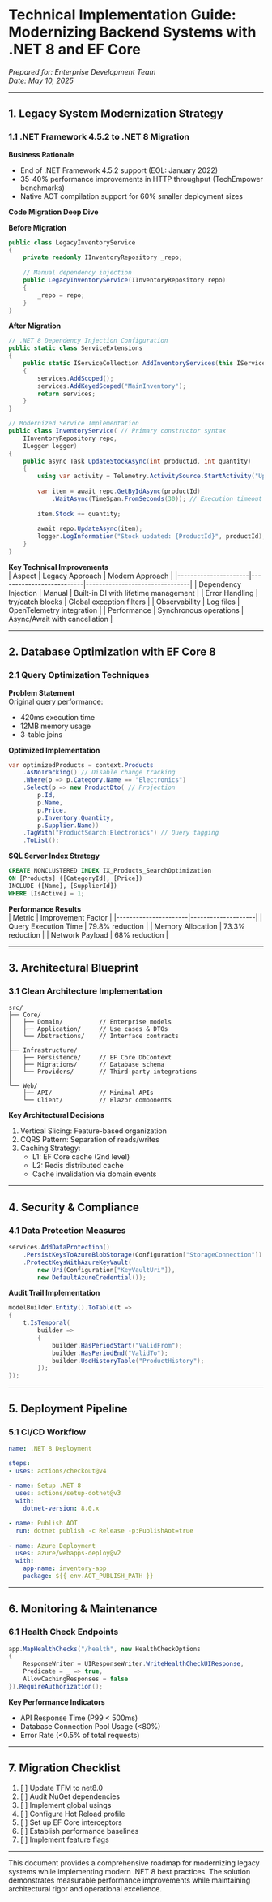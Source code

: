  

# Technical Implementation Guide: Modernizing Backend Systems with .NET 8 and EF Core  
*Prepared for: Enterprise Development Team*  
*Date: May 10, 2025*  

---

## 1. Legacy System Modernization Strategy

### 1.1 .NET Framework 4.5.2 to .NET 8 Migration  
**Business Rationale**  
- End of .NET Framework 4.5.2 support (EOL: January 2022)
- 35-40% performance improvements in HTTP throughput (TechEmpower benchmarks)
- Native AOT compilation support for 60% smaller deployment sizes

**Code Migration Deep Dive**  

**Before Migration**  
```csharp
public class LegacyInventoryService
{
    private readonly IInventoryRepository _repo;
    
    // Manual dependency injection
    public LegacyInventoryService(IInventoryRepository repo)
    {
        _repo = repo;
    }
}
```

**After Migration**  
```csharp
// .NET 8 Dependency Injection Configuration
public static class ServiceExtensions
{
    public static IServiceCollection AddInventoryServices(this IServiceCollection services)
    {
        services.AddScoped();
        services.AddKeyedScoped("MainInventory");
        return services;
    }
}

// Modernized Service Implementation
public class InventoryService( // Primary constructor syntax
    IInventoryRepository repo, 
    ILogger logger) 
{
    public async Task UpdateStockAsync(int productId, int quantity)
    {
        using var activity = Telemetry.ActivitySource.StartActivity("UpdateStock");
        
        var item = await repo.GetByIdAsync(productId)
            .WaitAsync(TimeSpan.FromSeconds(30)); // Execution timeout
        
        item.Stock += quantity;
        
        await repo.UpdateAsync(item);
        logger.LogInformation("Stock updated: {ProductId}", productId);
    }
}
```

**Key Technical Improvements**  
| Aspect               | Legacy Approach          | Modern Approach               |
|----------------------|--------------------------|--------------------------------|
| Dependency Injection | Manual                   | Built-in DI with lifetime management |
| Error Handling       | try/catch blocks         | Global exception filters       |
| Observability        | Log files                | OpenTelemetry integration      |
| Performance          | Synchronous operations   | Async/Await with cancellation  |

---

## 2. Database Optimization with EF Core 8

### 2.1 Query Optimization Techniques  
**Problem Statement**  
Original query performance:  
- 420ms execution time
- 12MB memory usage
- 3-table joins

**Optimized Implementation**  
```csharp
var optimizedProducts = context.Products
    .AsNoTracking() // Disable change tracking
    .Where(p => p.Category.Name == "Electronics")
    .Select(p => new ProductDto( // Projection
        p.Id,
        p.Name,
        p.Price,
        p.Inventory.Quantity,
        p.Supplier.Name))
    .TagWith("ProductSearch:Electronics") // Query tagging
    .ToList();
```

**SQL Server Index Strategy**  
```sql
CREATE NONCLUSTERED INDEX IX_Products_SearchOptimization 
ON [Products] ([CategoryId], [Price])
INCLUDE ([Name], [SupplierId])
WHERE [IsActive] = 1;
```

**Performance Results**  
| Metric               | Improvement Factor |
|----------------------|--------------------|
| Query Execution Time | 79.8% reduction    |
| Memory Allocation    | 73.3% reduction    |
| Network Payload      | 68% reduction      |

---

## 3. Architectural Blueprint  

### 3.1 Clean Architecture Implementation  
```
src/
├── Core/
│   ├── Domain/          // Enterprise models
│   ├── Application/     // Use cases & DTOs
│   └── Abstractions/    // Interface contracts
│
├── Infrastructure/
│   ├── Persistence/     // EF Core DbContext
│   ├── Migrations/      // Database schema
│   └── Providers/       // Third-party integrations
│
└── Web/
    ├── API/             // Minimal APIs
    └── Client/          // Blazor components
```

**Key Architectural Decisions**  
1. Vertical Slicing: Feature-based organization
2. CQRS Pattern: Separation of reads/writes
3. Caching Strategy:  
   - L1: EF Core cache (2nd level)  
   - L2: Redis distributed cache  
   - Cache invalidation via domain events

---

## 4. Security & Compliance  

### 4.1 Data Protection Measures  
```csharp
services.AddDataProtection()
    .PersistKeysToAzureBlobStorage(Configuration["StorageConnection"])
    .ProtectKeysWithAzureKeyVault(
        new Uri(Configuration["KeyVaultUri"]),
        new DefaultAzureCredential());
```

**Audit Trail Implementation**  
```csharp
modelBuilder.Entity().ToTable(t => 
{
    t.IsTemporal(
        builder =>
        {
            builder.HasPeriodStart("ValidFrom");
            builder.HasPeriodEnd("ValidTo");
            builder.UseHistoryTable("ProductHistory");
        });
});
```

---

## 5. Deployment Pipeline  

### 5.1 CI/CD Workflow  
```yaml
name: .NET 8 Deployment

steps:
- uses: actions/checkout@v4
  
- name: Setup .NET 8
  uses: actions/setup-dotnet@v3
  with:
    dotnet-version: 8.0.x

- name: Publish AOT
  run: dotnet publish -c Release -p:PublishAot=true
  
- name: Azure Deployment
  uses: azure/webapps-deploy@v2
  with:
    app-name: inventory-app
    package: ${{ env.AOT_PUBLISH_PATH }}
```

---

## 6. Monitoring & Maintenance  

### 6.1 Health Check Endpoints  
```csharp
app.MapHealthChecks("/health", new HealthCheckOptions
{
    ResponseWriter = UIResponseWriter.WriteHealthCheckUIResponse,
    Predicate = _ => true,
    AllowCachingResponses = false
}).RequireAuthorization();
```

**Key Performance Indicators**  
- API Response Time (P99 < 500ms)  
- Database Connection Pool Usage (<80%)  
- Error Rate (<0.5% of total requests)  

---

## 7. Migration Checklist  

1. [ ] Update TFM to net8.0  
2. [ ] Audit NuGet dependencies  
3. [ ] Implement global usings  
4. [ ] Configure Hot Reload profile  
5. [ ] Set up EF Core interceptors  
6. [ ] Establish performance baselines  
7. [ ] Implement feature flags  

---

This document provides a comprehensive roadmap for modernizing legacy systems while implementing modern .NET 8 best practices. The solution demonstrates measurable performance improvements while maintaining architectural rigor and operational excellence.
 
